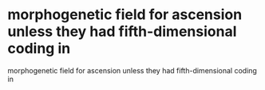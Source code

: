 # morphogenetic field for ascension unless they had fifth-dimensional coding in

morphogenetic field for ascension unless they had fifth-dimensional coding in